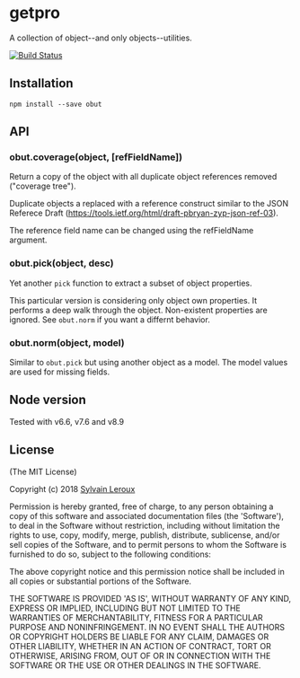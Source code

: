 getpro
======

A collection of object--and only objects--utilities.


[![Build Status](https://travis-ci.org/s-leroux/obut.png?branch=master)](https://travis-ci.org/s-leroux/obut)

## Installation

    npm install --save obut
    

## API

### obut.coverage(object, [refFieldName])

Return a copy of the object with all duplicate object references removed
("coverage tree").

Duplicate objects a replaced with a reference construct similar to the
JSON Referece Draft (https://tools.ietf.org/html/draft-pbryan-zyp-json-ref-03).

The reference field name can be changed using the refFieldName argument.

### obut.pick(object, desc)

Yet another `pick` function to extract a subset of object properties.

This particular version is considering only object own properties.
It performs a deep walk through the object.
Non-existent properties are ignored. See `obut.norm` if you want a differnt behavior.

### obut.norm(object, model)

Similar to `obut.pick` but using another object as a model.
The model values are used for missing fields.


## Node version
Tested with v6.6, v7.6 and v8.9
 
## License 

(The MIT License)

Copyright (c) 2018 [Sylvain Leroux](mailto:sylvain@chicoree.fr)

Permission is hereby granted, free of charge, to any person obtaining
a copy of this software and associated documentation files (the
'Software'), to deal in the Software without restriction, including
without limitation the rights to use, copy, modify, merge, publish,
distribute, sublicense, and/or sell copies of the Software, and to
permit persons to whom the Software is furnished to do so, subject to
the following conditions:

The above copyright notice and this permission notice shall be
included in all copies or substantial portions of the Software.

THE SOFTWARE IS PROVIDED 'AS IS', WITHOUT WARRANTY OF ANY KIND,
EXPRESS OR IMPLIED, INCLUDING BUT NOT LIMITED TO THE WARRANTIES OF
MERCHANTABILITY, FITNESS FOR A PARTICULAR PURPOSE AND NONINFRINGEMENT.
IN NO EVENT SHALL THE AUTHORS OR COPYRIGHT HOLDERS BE LIABLE FOR ANY
CLAIM, DAMAGES OR OTHER LIABILITY, WHETHER IN AN ACTION OF CONTRACT,
TORT OR OTHERWISE, ARISING FROM, OUT OF OR IN CONNECTION WITH THE
SOFTWARE OR THE USE OR OTHER DEALINGS IN THE SOFTWARE.
